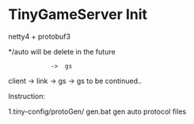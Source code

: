 # TinyGameServer Init

netty4 + protobuf3

*/auto will be delete in the future

                ->  gs
client -> link  ->  gs
		->  gs
to be continued..

Instruction:

1.tiny-config/protoGen/   gen.bat  gen auto protocol files
